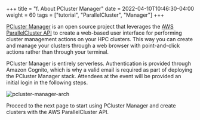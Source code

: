 +++
title = "f. About PCluster Manager"
date = 2022-04-10T10:46:30-04:00
weight = 60
tags = ["tutorial", "ParallelCluster", "Manager"]
+++

[PCluster Manager](https://github.com/aws-samples/pcluster-manager) is an open source project that leverages the [AWS ParallelCluster API](https://docs.aws.amazon.com/parallelcluster/latest/ug/api-reference-v3.html) to create a web-based user interface for performing cluster management actions on your HPC clusters. This way you can create and manage your clusters through a web browser with point-and-click actions rather than through your terminal.

PCluster Manager is entirely serverless. Authentication is provided through Amazon Cognito, which is why a valid email is required as part of deploying the PCluster Manager stack. Attendees at the event will be provided an initial login in the following steps.

![pcluster-manager-arch](/images/sc22/pcm-arch.png)

Proceed to the next page to start using PCluster Manager and create clusters with the AWS ParallelCluster API. 
